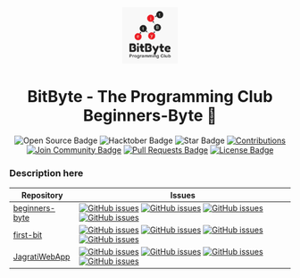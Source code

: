 <p align="center">
    <a href="https://github.com/BitByte-TPC">
        <img src="assets/bitbyte.png" width="20%">
    </a>
</p>

<h1 align="center"> 
    BitByte - The Programming Club
    <br>
    Beginners-Byte 🎉
</h1>

<div align="center">
<img src="https://firstcontributions.github.io/open-source-badges/badges/open-source-v1/open-source.svg" alt="Open Source Badge"/>
<img src="https://img.shields.io/badge/hacktoberfest-2020-blueviolet" alt="Hacktober Badge"/>
<img src="https://img.shields.io/static/v1?label=%F0%9F%8C%9F&message=If%20Useful&style=style=flat&color=BC4E99" alt="Star Badge"/>
<a href="https://github.com/BitByte-TPC" ><img src="https://img.shields.io/badge/Contributions-welcome-violet.svg?style=flat&logo=git" alt="Contributions" /></a>
<a href="https://discord.gg/42KgFmJ"><img src="https://img.shields.io/discord/752209830290260101?style=flat&label=Join%20Community&color=7289DA" alt="Join Community Badge"/></a>
<a href="https://github.com/BitByte-TPC/beginners-byte/pulls"><img src="https://img.shields.io/github/issues-pr/BitByte-TPC/beginners-byte" alt="Pull Requests Badge"/></a>
<a href="https://github.com/BitByte-TPC/beginners-byte/blob/master/LICENSE"><img src="https://img.shields.io/github/license/BitByte-TPC/beginners-byte?color=2b9348" alt="License Badge"/></a>
</div>

### Description here

| Repository  | Issues  |
|---|---|
| [beginners-byte](https://github.com/BitByte-TPC/beginners-byte) | [![GitHub issues](https://img.shields.io/github/issues/BitByte-TPC/beginners-byte?color=pink&logo=github)](https://github.com/BitByte-TPC/beginners-byte/issues) [![GitHub issues](https://img.shields.io/github/issues/BitByte-TPC/beginners-byte/first-timers-only?color=pink&logo=github)](https://github.com/BitByte-TPC/beginners-byte/issues?q=is%3Aissue+is%3Aopen+label%3Afirst-timers-only) [![GitHub issues](https://img.shields.io/github/issues/BitByte-TPC/beginners-byte/good%20first%20issue?color=pink&logo=github)](https://github.com/BitByte-TPC/beginners-byte/issues?q=is%3Aissue+is%3Aopen+label%3A%22good+first+issue%22) [![GitHub issues](https://img.shields.io/github/issues/BitByte-TPC/beginners-byte/help%20wanted?color=pink&logo=github)](https://github.com/BitByte-TPC/beginners-byte/issues?q=is%3Aissue+is%3Aopen+label%3A%22help+wanted%22) |
| [first-bit](https://github.com/BitByte-TPC/first-bit) | [![GitHub issues](https://img.shields.io/github/issues/BitByte-TPC/first-bit?color=pink&logo=github)](https://github.com/BitByte-TPC/first-bit/issues) [![GitHub issues](https://img.shields.io/github/issues/BitByte-TPC/first-bit/first-timers-only?color=pink&logo=github)](https://github.com/BitByte-TPC/first-bit/issues?q=is%3Aissue+is%3Aopen+label%3Afirst-timers-only) [![GitHub issues](https://img.shields.io/github/issues/BitByte-TPC/first-bit/good%20first%20issue?color=pink&logo=github)](https://github.com/BitByte-TPC/first-bit/issues?q=is%3Aissue+is%3Aopen+label%3A%22good+first+issue%22) [![GitHub issues](https://img.shields.io/github/issues/BitByte-TPC/first-bit/help%20wanted?color=pink&logo=github)](https://github.com/BitByte-TPC/first-bit/issues?q=is%3Aissue+is%3Aopen+label%3A%22help+wanted%22) |
| [JagratiWebApp](https://github.com/garg3133/JagratiWebApp) | [![GitHub issues](https://img.shields.io/github/issues/garg3133/JagratiWebApp?color=pink&logo=github)](https://github.com/garg3133/JagratiWebApp/issues) [![GitHub issues](https://img.shields.io/github/issues/garg3133/JagratiWebApp/first-timers-only?color=pink&logo=github)](https://github.com/garg3133/JagratiWebApp/issues?q=is%3Aissue+is%3Aopen+label%3Afirst-timers-only) [![GitHub issues](https://img.shields.io/github/issues/garg3133/JagratiWebApp/good%20first%20issue?color=pink&logo=github)](https://github.com/garg3133/JagratiWebApp/issues?q=is%3Aissue+is%3Aopen+label%3A%22good+first+issue%22) [![GitHub issues](https://img.shields.io/github/issues/garg3133/JagratiWebApp/help%20wanted?color=pink&logo=github)](https://github.com/garg3133/JagratiWebApp/issues?q=is%3Aissue+is%3Aopen+label%3A%22help+wanted%22) |
